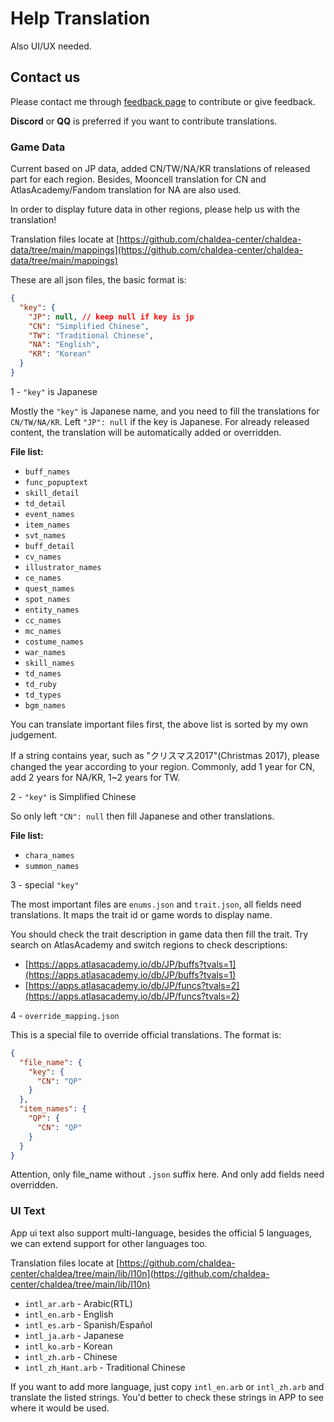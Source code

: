 # Help Translation

Also UI/UX needed.

## Contact us

Please contact me through [feedback page](./feedback.md) to contribute or give feedback.

**Discord** or **QQ** is preferred if you want to contribute translations.

### Game Data

Current based on JP data, added CN/TW/NA/KR translations of released part for each region. Besides, Mooncell translation for CN and AtlasAcademy/Fandom translation for NA are also used.

In order to display future data in other regions, please help us with the translation! 

Translation files locate at [https://github.com/chaldea-center/chaldea-data/tree/main/mappings](https://github.com/chaldea-center/chaldea-data/tree/main/mappings)

These are all json files, the basic format is: 

```json
{
  "key": {
    "JP": null, // keep null if key is jp
    "CN": "Simplified Chinese",
    "TW": "Traditional Chinese",
    "NA": "English",
    "KR": "Korean"
  }
}
```
1 - `"key"` is Japanese

Mostly the `"key"` is Japanese name, and you need to fill the translations for `CN/TW/NA/KR`. Left `"JP": null` if the key is Japanese. For already released content, the translation will be automatically added or overridden.

**File list:**

- `buff_names`
- `func_popuptext`
- `skill_detail`
- `td_detail`
- `event_names`
- `item_names`
- `svt_names`
- `buff_detail`
- `cv_names`
- `illustrator_names`
- `ce_names`
- `quest_names`
- `spot_names`
- `entity_names`
- `cc_names`
- `mc_names`
- `costume_names`
- `war_names`
- `skill_names`
- `td_names`
- `td_ruby`
- `td_types`
- `bgm_names`
  
You can translate important files first, the above list is sorted by my own judgement.

If a string contains year, such as "クリスマス2017"(Christmas 2017), please changed the year according to your region. Commonly, add 1 year for CN, add 2 years for NA/KR, 1~2 years for TW.


2 - `"key"` is Simplified Chinese

So only left `"CN": null` then fill Japanese and other translations.

**File list:**
- `chara_names`
- `summon_names`
  
3 - special `"key"`

The most important files are `enums.json` and `trait.json`, all fields need translations. It maps the trait id or game words to display name. 

You should check the trait description in game data then fill the trait.
Try search on AtlasAcademy and switch regions to check descriptions:
- [https://apps.atlasacademy.io/db/JP/buffs?tvals=1](https://apps.atlasacademy.io/db/JP/buffs?tvals=1)
- [https://apps.atlasacademy.io/db/JP/funcs?tvals=2](https://apps.atlasacademy.io/db/JP/funcs?tvals=2)


4 - `override_mapping.json`

This is a special file to override official translations. The format is:

```json
{
  "file_name": {
    "key": {
      "CN": "QP"
    }
  },
  "item_names": {
    "QP": {
      "CN": "QP"
    }
  }
}
```

Attention, only file_name without `.json` suffix here. And only add fields need overridden.


### UI Text

App ui text also support multi-language, besides the official 5 languages, we can extend support for other languages too.

Translation files locate at [https://github.com/chaldea-center/chaldea/tree/main/lib/l10n](https://github.com/chaldea-center/chaldea/tree/main/lib/l10n)

- `intl_ar.arb` - Arabic(RTL)
- `intl_en.arb` - English
- `intl_es.arb` - Spanish/Español
- `intl_ja.arb` - Japanese
- `intl_ko.arb` - Korean
- `intl_zh.arb` - Chinese
- `intl_zh_Hant.arb` - Traditional Chinese

If you want to add more language, just copy `intl_en.arb` or `intl_zh.arb` and translate the listed strings.
You'd better to check these strings in APP to see where it would be used.
